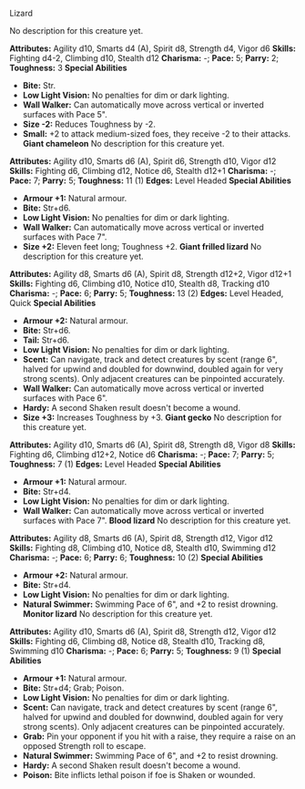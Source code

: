 Lizard

No description for this creature yet.

**Attributes:** Agility d10, Smarts d4 (A), Spirit d8, Strength d4,
Vigor d6
**Skills:** Fighting d4-2, Climbing d10, Stealth d12
**Charisma:** -; **Pace:** 5; **Parry:** 2; **Toughness:** 3
**Special Abilities**
- **Bite:** Str.
- **Low Light Vision:** No penalties for dim or dark lighting.
- **Wall Walker:** Can automatically move across vertical or inverted
surfaces with Pace 5".
- **Size -2:** Reduces Toughness by -2.
- **Small:** +2 to attack medium-sized foes, they receive -2 to their
attacks.
**Giant chameleon**
No description for this creature yet.

**Attributes:** Agility d10, Smarts d6 (A), Spirit d6, Strength d10,
Vigor d12
**Skills:** Fighting d6, Climbing d12, Notice d6, Stealth d12+1
**Charisma:** -; **Pace:** 7; **Parry:** 5; **Toughness:** 11 (1)
**Edges:** Level Headed
**Special Abilities**
- **Armour +1:** Natural armour.
- **Bite:** Str+d6.
- **Low Light Vision:** No penalties for dim or dark lighting.
- **Wall Walker:** Can automatically move across vertical or inverted
surfaces with Pace 7".
- **Size +2:** Eleven feet long; Toughness +2.
**Giant frilled lizard**
No description for this creature yet.

**Attributes:** Agility d8, Smarts d6 (A), Spirit d8, Strength d12+2,
Vigor d12+1
**Skills:** Fighting d6, Climbing d10, Notice d10, Stealth d8, Tracking
d10
**Charisma:** -; **Pace:** 6; **Parry:** 5; **Toughness:** 13 (2)
**Edges:** Level Headed, Quick
**Special Abilities**
- **Armour +2:** Natural armour.
- **Bite:** Str+d6.
- **Tail:** Str+d6.
- **Low Light Vision:** No penalties for dim or dark lighting.
- **Scent:** Can navigate, track and detect creatures by scent (range
6", halved for upwind and doubled for downwind, doubled again for very
strong scents). Only adjacent creatures can be pinpointed accurately.
- **Wall Walker:** Can automatically move across vertical or inverted
surfaces with Pace 6".
- **Hardy:** A second Shaken result doesn't become a wound.
- **Size +3:** Increases Toughness by +3.
**Giant gecko**
No description for this creature yet.

**Attributes:** Agility d10, Smarts d6 (A), Spirit d8, Strength d8,
Vigor d8
**Skills:** Fighting d6, Climbing d12+2, Notice d6
**Charisma:** -; **Pace:** 7; **Parry:** 5; **Toughness:** 7 (1)
**Edges:** Level Headed
**Special Abilities**
- **Armour +1:** Natural armour.
- **Bite:** Str+d4.
- **Low Light Vision:** No penalties for dim or dark lighting.
- **Wall Walker:** Can automatically move across vertical or inverted
surfaces with Pace 7".
**Blood lizard**
No description for this creature yet.

**Attributes:** Agility d8, Smarts d6 (A), Spirit d8, Strength d12,
Vigor d12
**Skills:** Fighting d8, Climbing d10, Notice d8, Stealth d10, Swimming
d12
**Charisma:** -; **Pace:** 6; **Parry:** 6; **Toughness:** 10 (2)
**Special Abilities**
- **Armour +2:** Natural armour.
- **Bite:** Str+d4.
- **Low Light Vision:** No penalties for dim or dark lighting.
- **Natural Swimmer:** Swimming Pace of 6", and +2 to resist drowning.
**Monitor lizard**
No description for this creature yet.

**Attributes:** Agility d10, Smarts d6 (A), Spirit d8, Strength d12,
Vigor d12
**Skills:** Fighting d6, Climbing d8, Notice d8, Stealth d10, Tracking
d8, Swimming d10
**Charisma:** -; **Pace:** 6; **Parry:** 5; **Toughness:** 9 (1)
**Special Abilities**
- **Armour +1:** Natural armour.
- **Bite:** Str+d4; Grab; Poison.
- **Low Light Vision:** No penalties for dim or dark lighting.
- **Scent:** Can navigate, track and detect creatures by scent (range
6", halved for upwind and doubled for downwind, doubled again for very
strong scents). Only adjacent creatures can be pinpointed accurately.
- **Grab:** Pin your opponent if you hit with a raise, they require a
raise on an opposed Strength roll to escape.
- **Natural Swimmer:** Swimming Pace of 6", and +2 to resist drowning.
- **Hardy:** A second Shaken result doesn't become a wound.
- **Poison:** Bite inflicts lethal poison if foe is Shaken or wounded.

